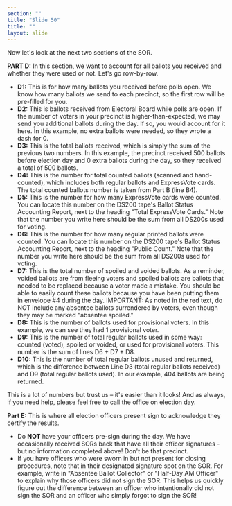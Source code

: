 ```yaml
---
section: ""
title: "Slide 50"
title: ""
layout: slide
---
```


Now let's look at the next two sections of the SOR.

**PART D:** In this section, we want to account for all ballots you received and whether they were used or not. Let's go row-by-row.

- **D1:** This is for how many ballots you received before polls open. We know how many ballots we send to each precinct, so the first row will be pre-filled for you.
- **D2:** This is ballots received from Electoral Board while polls are open. If the number of voters in your precinct is higher-than-expected, we may send you additional ballots during the day. If so, you would account for it here. In this example, no extra ballots were needed, so they wrote a dash for 0.
- **D3:** This is the total ballots received, which is simply the sum of the previous two numbers. In this example, the precinct received 500 ballots before election day and 0 extra ballots during the day, so they received a total of 500 ballots.
- **D4:** This is the number for total counted ballots (scanned and hand-counted), which includes both regular ballots and ExpressVote cards. The total counted ballots number is taken from Part B (line B4).
- **D5:** This is the number for how many ExpressVote cards were counted. You can locate this number on the DS200 tape's Ballot Status Accounting Report, next to the heading "Total ExpressVote Cards." Note that the number you write here should be the sum from all DS200s used for voting.
- **D6:** This is the number for how many regular printed ballots were counted. You can locate this number on the DS200 tape's Ballot Status Accounting Report, next to the heading "Public Count." Note that the number you write here should be the sum from all DS200s used for voting.
- **D7:** This is the total number of spoiled and voided ballots. As a reminder, voided ballots are from fleeing voters and spoiled ballots are ballots that needed to be replaced because a voter made a mistake. You should be able to easily count these ballots because you have been putting them in envelope #4 during the day. IMPORTANT: As noted in the red text, do NOT include any absentee ballots surrendered by voters, even though they may be marked "absentee spoiled."
- **D8:** This is the number of ballots used for provisional voters. In this example, we can see they had 1 provisional voter.
- **D9:** This is the number of total regular ballots used in some way: counted (voted), spoiled or voided, or used for provisional voters. This number is the sum of lines D6 + D7 + D8.
- **D10:** This is the number of total regular ballots unused and returned, which is the difference between Line D3 (total regular ballots received) and D9 (total regular ballots used). In our example, 404 ballots are being returned.

This is a lot of numbers but trust us – it's easier than it looks! And as always, if you need help, please feel free to call the office on election day.

**Part E:** This is where all election officers present sign to acknowledge they certify the results.

- Do **NOT** have your officers pre-sign during the day. We have occasionally received SORs back that have all their officer signatures - but no information completed above! Don't be that precinct.
- If you have officers who were sworn in but not present for closing procedures, note that in their designated signature spot on the SOR. For example, write in "Absentee Ballot Collector" or "Half-Day AM Officer" to explain why those officers did not sign the SOR. This helps us quickly figure out the difference between an officer who intentionally did not sign the SOR and an officer who simply forgot to sign the SOR!

